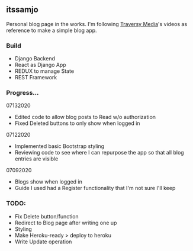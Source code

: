 ## itssamjo

Personal blog page in the works.
I'm following <a href="https://youtu.be/Fia-GGgHpK0" target="_blank">Traversy Media</a>'s
videos as reference to make a simple blog app.

### Build

- Django Backend
- React as Django App
- REDUX to manage State
- REST Framework

### Progress...

07132020
- Edited code to allow blog posts to Read w/o authorization
- Fixed Deleted buttons to only show when logged in

07122020
- Implemented basic Bootstrap styling
- Reviewing code to see where I can repurpose the app so that all blog
entries are visible

07092020
- Blogs show when logged in
- Guide I used had a  Register functionality that I'm not sure I'll keep

### TODO:

- Fix Delete button/function
- Redirect to Blog page after writing one up
- Styling
- Make Heroku-ready > deploy to heroku
- Write Update operation